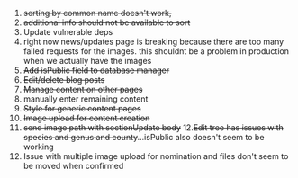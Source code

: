 1. ~~sorting by common name doesn't work,~~ 
2. ~~additional info should not be available to sort~~
3. Update vulnerable deps
4. right now news/updates page is breaking because there are too many failed requests for the images. this shouldnt be a problem in production when we 
actually have the images
5. ~~Add isPublic field to database manager~~ 
6. ~~Edit/delete blog posts~~
7. ~~Manage content on other pages~~
8. manually enter remaining content
9. ~~Style for generic content pages~~
10. ~~Image upload for content creation~~
11. ~~send image path with sectionUpdate body~~
12.~~Edit tree has issues with species and genus and county~~...isPublic also doesn't seem to be working
13. Issue with multiple image upload for nomination and files don't seem to be moved when confirmed
